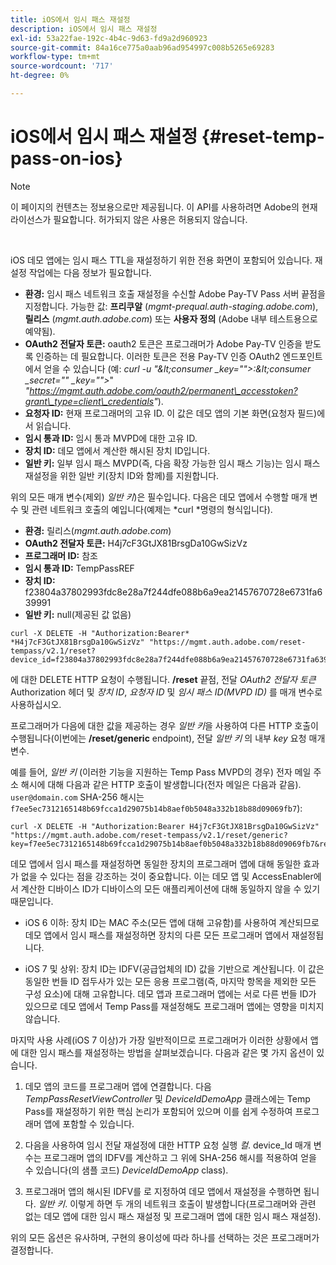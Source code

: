 ```yaml
---
title: iOS에서 임시 패스 재설정
description: iOS에서 임시 패스 재설정
exl-id: 53a22fae-192c-4b4c-9d63-fd9a2d960923
source-git-commit: 84a16ce775a0aab96ad954997c008b5265e69283
workflow-type: tm+mt
source-wordcount: '717'
ht-degree: 0%

---
```


# iOS에서 임시 패스 재설정 {#reset-temp-pass-on-ios}

>[!NOTE]
>
>이 페이지의 컨텐츠는 정보용으로만 제공됩니다. 이 API를 사용하려면 Adobe의 현재 라이선스가 필요합니다. 허가되지 않은 사용은 허용되지 않습니다.

</br>

iOS 데모 앱에는 임시 패스 TTL을 재설정하기 위한 전용 화면이 포함되어 있습니다. 재설정 작업에는 다음 정보가 필요합니다.

- **환경:** 임시 패스 네트워크 호출 재설정을 수신할 Adobe Pay-TV Pass 서버 끝점을 지정합니다. 가능한 값: **프리쿠알** (*mgmt-prequal.auth-staging.adobe.com*), **릴리스** (*mgmt.auth.adobe.com*) 또는 **사용자 정의** (Adobe 내부 테스트용으로 예약됨).
- **OAuth2 전달자 토큰:** oauth2 토큰은 프로그래머가 Adobe Pay-TV 인증을 받도록 인증하는 데 필요합니다. 이러한 토큰은 전용 Pay-TV 인증 OAuth2 엔드포인트에서 얻을 수 있습니다 (예: *curl -u &quot;\&lt;consumer _key=&quot;&quot;>:\&lt;consumer _secret=&quot;&quot; _key=&quot;&quot;>*&quot; *&quot;https://mgmt.auth.adobe.com/oauth2/permanent\_accesstoken?grant\_type=client\_credentials&quot;*).
- **요청자 ID:** 현재 프로그래머의 고유 ID. 이 값은 데모 앱의 기본 화면(요청자 필드)에서 읽습니다.
- **임시 통과 ID:** 임시 통과 MVPD에 대한 고유 ID.
- **장치 ID:** 데모 앱에서 계산한 해시된 장치 ID입니다.
- **일반 키:** 일부 임시 패스 MVPD(즉, 다음 확장 가능한 임시 패스 기능)는 임시 패스 재설정을 위한 일반 키(장치 ID와 함께)를 지원합니다.

위의 모든 매개 변수(제외) *일반 키*)은 필수입니다. 다음은 데모 앱에서 수행할 매개 변수 및 관련 네트워크 호출의 예입니다(예제는 *curl *명령의 형식입니다).

- **환경:** 릴리스(*mgmt.auth.adobe.com*)
- **OAuth2 전달자 토큰:** H4j7cF3GtJX81BrsgDa10GwSizVz
- **프로그래머 ID:** 참조
- **임시 통과 ID:** TempPassREF
- **장치 ID:** f23804a37802993fdc8e28a7f244dfe088b6a9ea21457670728e6731fa639991
- **일반 키:** null(제공된 값 없음)

```curl
curl -X DELETE -H "Authorization:Bearer* *H4j7cF3GtJX81BrsgDa10GwSizVz" "https://mgmt.auth.adobe.com/reset-tempass/v2.1/reset?device_id=f23804a37802993fdc8e28a7f244dfe088b6a9ea21457670728e6731fa639991&requestor_id=REF&mvpd_id=TempPassREF"
```

에 대한 DELETE HTTP 요청이 수행됩니다. **/reset** 끝점, 전달 *OAuth2 전달자 토큰* Authorization 헤더 및 *장치 ID*, *요청자 ID* 및 *임시 패스 ID(MVPD ID)* 를 매개 변수로 사용하십시오.

프로그래머가 다음에 대한 값을 제공하는 경우 *일반 키*&#x200B;을 사용하여 다른 HTTP 호출이 수행됩니다(이번에는 **/reset/generic** endpoint), 전달 *일반 키* 의 내부 *key* 요청 매개 변수.

예를 들어, *일반 키* (이러한 기능을 지원하는 Temp Pass MVPD의 경우) 전자 메일 주소 해시에 대해 다음과 같은 HTTP 호출이 발생합니다(전자 메일은 다음과 같음). `user@domain.com` SHA-256 해시는 `f7ee5ec7312165148b69fcca1d29075b14b8aef0b5048a332b18b88d09069fb7`):

```curl
curl -X DELETE -H "Authorization:Bearer H4j7cF3GtJX81BrsgDa10GwSizVz"
"https://mgmt.auth.adobe.com/reset-tempass/v2.1/reset/generic?key=f7ee5ec7312165148b69fcca1d29075b14b8aef0b5048a332b18b88d09069fb7&requestor_id=REF&mvpd_id=TempPassREF"
```

데모 앱에서 임시 패스를 재설정하면 동일한 장치의 프로그래머 앱에 대해 동일한 효과가 없을 수 있다는 점을 강조하는 것이 중요합니다. 이는 데모 앱 및 AccessEnabler에서 계산한 디바이스 ID가 디바이스의 모든 애플리케이션에 대해 동일하지 않을 수 있기 때문입니다.

- iOS 6 이하: 장치 ID는 MAC 주소(모든 앱에 대해 고유함)를 사용하여 계산되므로 데모 앱에서 임시 패스를 재설정하면 장치의 다른 모든 프로그래머 앱에서 재설정됩니다.

- iOS 7 및 상위: 장치 ID는 IDFV(공급업체의 ID) 값을 기반으로 계산됩니다. 이 값은 동일한 번들 ID 접두사가 있는 모든 응용 프로그램(즉, 마지막 항목을 제외한 모든 구성 요소)에 대해 고유합니다. 데모 앱과 프로그래머 앱에는 서로 다른 번들 ID가 있으므로 데모 앱에서 Temp Pass를 재설정해도 프로그래머 앱에는 영향을 미치지 않습니다.

마지막 사용 사례(iOS 7 이상)가 가장 일반적이므로 프로그래머가 이러한 상황에서 앱에 대한 임시 패스를 재설정하는 방법을 살펴보겠습니다. 다음과 같은 몇 가지 옵션이 있습니다.

1. 데모 앱의 코드를 프로그래머 앱에 연결합니다. 다음 *TempPassResetViewController* 및 *DeviceIdDemoApp* 클래스에는 Temp Pass를 재설정하기 위한 핵심 논리가 포함되어 있으며 이를 쉽게 수정하여 프로그래머 앱에 포함할 수 있습니다.

1. 다음을 사용하여 임시 전달 재설정에 대한 HTTP 요청 실행 *컬*. device\_Id 매개 변수는 프로그래머 앱의 IDFV를 계산하고 그 위에 SHA-256 해시를 적용하여 얻을 수 있습니다(의 샘플 코드) *DeviceIdDemoApp* class).

1. 프로그래머 앱의 해시된 IDFV를 로 지정하여 데모 앱에서 재설정을 수행하면 됩니다. *일반 키*. 이렇게 하면 두 개의 네트워크 호출이 발생합니다(프로그래머와 관련 없는 데모 앱에 대한 임시 패스 재설정 및 프로그래머 앱에 대한 임시 패스 재설정).

위의 모든 옵션은 유사하며, 구현의 용이성에 따라 하나를 선택하는 것은 프로그래머가 결정합니다.
